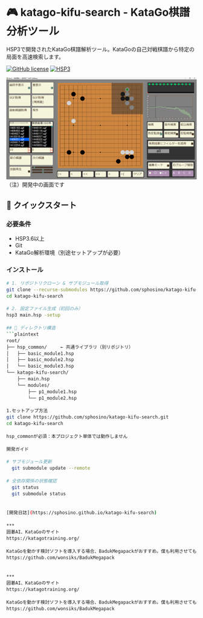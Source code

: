# 🎮 katago-kifu-search - KataGo棋譜分析ツール

HSP3で開発されたKataGo棋譜解析ツール。KataGoの自己対戦棋譜から特定の局面を高速検索します。

[![GitHub license](https://img.shields.io/github/license/sphosino/katago-kifu-search)](LICENSE)
[![HSP3](https://img.shields.io/badge/HSP-3.6+-brightgreen)](https://hsp.tv/)

<img src="docs/screenshot.png" width="600" alt="スクリーンショット">
（注）開発中の画面です

## 🚀 クイックスタート

### 必要条件
- HSP3.6以上
- Git
- KataGo解析環境（別途セットアップが必要）

### インストール
```bash
# 1. リポジトリクローン & サブモジュール取得
git clone --recurse-submodules https://github.com/sphosino/katago-kifu-search.git
cd katago-kifu-search

# 2. 設定ファイル生成（初回のみ）
hsp3 main.hsp -setup

## 📂 ディレクトリ構造
```plaintext
root/
├── hsp_common/     ← 共通ライブラリ（別リポジトリ）
│   ├── basic_module1.hsp
│   ├── basic_module2.hsp
│   └── basic_module3.hsp
└── katago-kifu-search/
    ├── main.hsp
    └── modules/
        ├── p1_module1.hsp
        └── p1_module2.hsp

1.セットアップ方法
git clone https://github.com/sphosino/katago-kifu-search.git
cd katago-kifu-search

hsp_commonが必須：本プロジェクト単体では動作しません

開発ガイド

# サブモジュール更新
  git submodule update --remote

# 全依存関係の状態確認
  git status
  git submodule status


[開発日誌](https://sphosino.github.io/katago-kifu-search)

***
囲碁AI、KataGoのサイト
https://katagotraining.org/

KataGoを動かす検討ソフトを導入する場合、BadukMegapackがおすすめ。僕も利用させてもらってます！  
https://github.com/wonsiks/BadukMegapack


***
囲碁AI、KataGoのサイト
https://katagotraining.org/

KataGoを動かす検討ソフトを導入する場合、BadukMegapackがおすすめ。僕も利用させてもらってます！  
https://github.com/wonsiks/BadukMegapack
